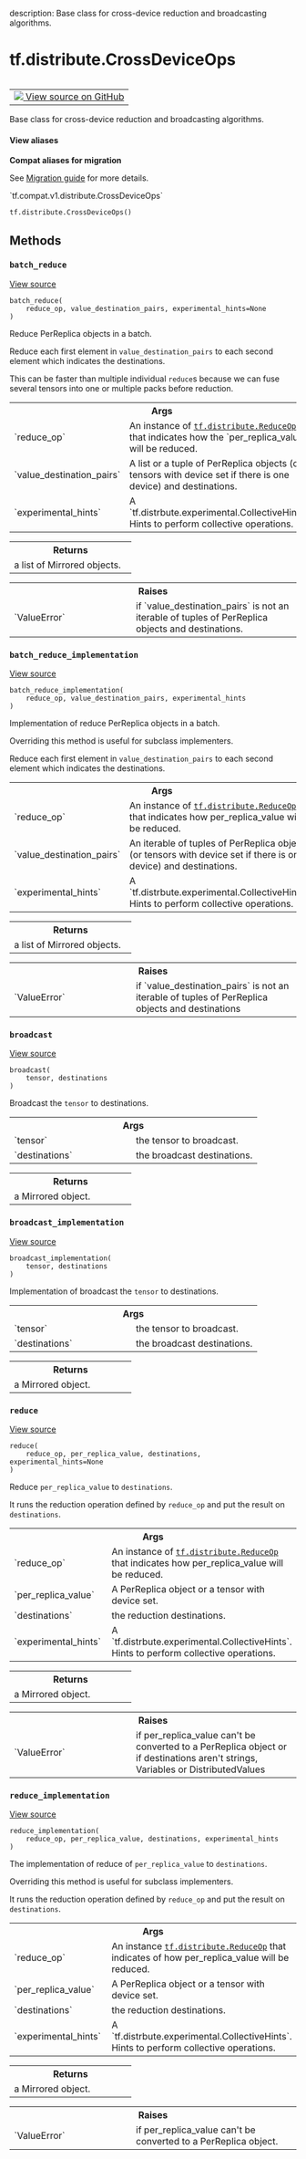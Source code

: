description: Base class for cross-device reduction and broadcasting algorithms.

<div itemscope itemtype="http://developers.google.com/ReferenceObject">
<meta itemprop="name" content="tf.distribute.CrossDeviceOps" />
<meta itemprop="path" content="Stable" />
<meta itemprop="property" content="__init__"/>
<meta itemprop="property" content="batch_reduce"/>
<meta itemprop="property" content="batch_reduce_implementation"/>
<meta itemprop="property" content="broadcast"/>
<meta itemprop="property" content="broadcast_implementation"/>
<meta itemprop="property" content="reduce"/>
<meta itemprop="property" content="reduce_implementation"/>
</div>

# tf.distribute.CrossDeviceOps

<!-- Insert buttons and diff -->

<table class="tfo-notebook-buttons tfo-api nocontent" align="left">
<td>
  <a target="_blank" href="https://github.com/tensorflow/tensorflow/blob/r2.2/tensorflow/python/distribute/cross_device_ops.py#L215-L402">
    <img src="https://www.tensorflow.org/images/GitHub-Mark-32px.png" />
    View source on GitHub
  </a>
</td>
</table>



Base class for cross-device reduction and broadcasting algorithms.

<section class="expandable">
  <h4 class="showalways">View aliases</h4>
  <p>
<b>Compat aliases for migration</b>
<p>See
<a href="https://www.tensorflow.org/guide/migrate">Migration guide</a> for
more details.</p>
<p>`tf.compat.v1.distribute.CrossDeviceOps`</p>
</p>
</section>

<pre class="devsite-click-to-copy prettyprint lang-py tfo-signature-link">
<code>tf.distribute.CrossDeviceOps()
</code></pre>



<!-- Placeholder for "Used in" -->


## Methods

<h3 id="batch_reduce"><code>batch_reduce</code></h3>

<a target="_blank" href="https://github.com/tensorflow/tensorflow/blob/r2.2/tensorflow/python/distribute/cross_device_ops.py#L269-L319">View source</a>

<pre class="devsite-click-to-copy prettyprint lang-py tfo-signature-link">
<code>batch_reduce(
    reduce_op, value_destination_pairs, experimental_hints=None
)
</code></pre>

Reduce PerReplica objects in a batch.

Reduce each first element in `value_destination_pairs` to each second
element which indicates the destinations.

This can be faster than multiple individual `reduce`s because we can
fuse several tensors into one or multiple packs before reduction.

<!-- Tabular view -->
 <table class="responsive fixed orange">
<colgroup><col width="214px"><col></colgroup>
<tr><th colspan="2">Args</th></tr>

<tr>
<td>
`reduce_op`
</td>
<td>
An instance of <a href="../../tf/distribute/ReduceOp.md"><code>tf.distribute.ReduceOp</code></a> that indicates how the
`per_replica_value` will be reduced.
</td>
</tr><tr>
<td>
`value_destination_pairs`
</td>
<td>
A list or a tuple of PerReplica objects (or
tensors with device set if there is one device) and destinations.
</td>
</tr><tr>
<td>
`experimental_hints`
</td>
<td>
A `tf.distrbute.experimental.CollectiveHints`. Hints
to perform collective operations.
</td>
</tr>
</table>



<!-- Tabular view -->
 <table class="responsive fixed orange">
<colgroup><col width="214px"><col></colgroup>
<tr><th colspan="2">Returns</th></tr>
<tr class="alt">
<td colspan="2">
a list of Mirrored objects.
</td>
</tr>

</table>



<!-- Tabular view -->
 <table class="responsive fixed orange">
<colgroup><col width="214px"><col></colgroup>
<tr><th colspan="2">Raises</th></tr>

<tr>
<td>
`ValueError`
</td>
<td>
if `value_destination_pairs` is not an iterable of
tuples of PerReplica objects and destinations.
</td>
</tr>
</table>



<h3 id="batch_reduce_implementation"><code>batch_reduce_implementation</code></h3>

<a target="_blank" href="https://github.com/tensorflow/tensorflow/blob/r2.2/tensorflow/python/distribute/cross_device_ops.py#L362-L389">View source</a>

<pre class="devsite-click-to-copy prettyprint lang-py tfo-signature-link">
<code>batch_reduce_implementation(
    reduce_op, value_destination_pairs, experimental_hints
)
</code></pre>

Implementation of reduce PerReplica objects in a batch.

Overriding this method is useful for subclass implementers.

Reduce each first element in `value_destination_pairs` to each second
element which indicates the destinations.

<!-- Tabular view -->
 <table class="responsive fixed orange">
<colgroup><col width="214px"><col></colgroup>
<tr><th colspan="2">Args</th></tr>

<tr>
<td>
`reduce_op`
</td>
<td>
An instance of <a href="../../tf/distribute/ReduceOp.md"><code>tf.distribute.ReduceOp</code></a> that indicates how
per_replica_value will be reduced.
</td>
</tr><tr>
<td>
`value_destination_pairs`
</td>
<td>
An iterable of tuples of PerReplica objects
(or tensors with device set if there is one device) and destinations.
</td>
</tr><tr>
<td>
`experimental_hints`
</td>
<td>
A `tf.distrbute.experimental.CollectiveHints`. Hints
to perform collective operations.
</td>
</tr>
</table>



<!-- Tabular view -->
 <table class="responsive fixed orange">
<colgroup><col width="214px"><col></colgroup>
<tr><th colspan="2">Returns</th></tr>
<tr class="alt">
<td colspan="2">
a list of Mirrored objects.
</td>
</tr>

</table>



<!-- Tabular view -->
 <table class="responsive fixed orange">
<colgroup><col width="214px"><col></colgroup>
<tr><th colspan="2">Raises</th></tr>

<tr>
<td>
`ValueError`
</td>
<td>
if `value_destination_pairs` is not an iterable of
tuples of PerReplica objects and destinations
</td>
</tr>
</table>



<h3 id="broadcast"><code>broadcast</code></h3>

<a target="_blank" href="https://github.com/tensorflow/tensorflow/blob/r2.2/tensorflow/python/distribute/cross_device_ops.py#L321-L332">View source</a>

<pre class="devsite-click-to-copy prettyprint lang-py tfo-signature-link">
<code>broadcast(
    tensor, destinations
)
</code></pre>

Broadcast the `tensor` to destinations.


<!-- Tabular view -->
 <table class="responsive fixed orange">
<colgroup><col width="214px"><col></colgroup>
<tr><th colspan="2">Args</th></tr>

<tr>
<td>
`tensor`
</td>
<td>
the tensor to broadcast.
</td>
</tr><tr>
<td>
`destinations`
</td>
<td>
the broadcast destinations.
</td>
</tr>
</table>



<!-- Tabular view -->
 <table class="responsive fixed orange">
<colgroup><col width="214px"><col></colgroup>
<tr><th colspan="2">Returns</th></tr>
<tr class="alt">
<td colspan="2">
a Mirrored object.
</td>
</tr>

</table>



<h3 id="broadcast_implementation"><code>broadcast_implementation</code></h3>

<a target="_blank" href="https://github.com/tensorflow/tensorflow/blob/r2.2/tensorflow/python/distribute/cross_device_ops.py#L391-L402">View source</a>

<pre class="devsite-click-to-copy prettyprint lang-py tfo-signature-link">
<code>broadcast_implementation(
    tensor, destinations
)
</code></pre>

Implementation of broadcast the `tensor` to destinations.


<!-- Tabular view -->
 <table class="responsive fixed orange">
<colgroup><col width="214px"><col></colgroup>
<tr><th colspan="2">Args</th></tr>

<tr>
<td>
`tensor`
</td>
<td>
the tensor to broadcast.
</td>
</tr><tr>
<td>
`destinations`
</td>
<td>
the broadcast destinations.
</td>
</tr>
</table>



<!-- Tabular view -->
 <table class="responsive fixed orange">
<colgroup><col width="214px"><col></colgroup>
<tr><th colspan="2">Returns</th></tr>
<tr class="alt">
<td colspan="2">
a Mirrored object.
</td>
</tr>

</table>



<h3 id="reduce"><code>reduce</code></h3>

<a target="_blank" href="https://github.com/tensorflow/tensorflow/blob/r2.2/tensorflow/python/distribute/cross_device_ops.py#L226-L267">View source</a>

<pre class="devsite-click-to-copy prettyprint lang-py tfo-signature-link">
<code>reduce(
    reduce_op, per_replica_value, destinations, experimental_hints=None
)
</code></pre>

Reduce `per_replica_value` to `destinations`.

It runs the reduction operation defined by `reduce_op` and put the
result on `destinations`.

<!-- Tabular view -->
 <table class="responsive fixed orange">
<colgroup><col width="214px"><col></colgroup>
<tr><th colspan="2">Args</th></tr>

<tr>
<td>
`reduce_op`
</td>
<td>
An instance of <a href="../../tf/distribute/ReduceOp.md"><code>tf.distribute.ReduceOp</code></a> that indicates how
per_replica_value will be reduced.
</td>
</tr><tr>
<td>
`per_replica_value`
</td>
<td>
A PerReplica object or a tensor with device set.
</td>
</tr><tr>
<td>
`destinations`
</td>
<td>
the reduction destinations.
</td>
</tr><tr>
<td>
`experimental_hints`
</td>
<td>
A `tf.distrbute.experimental.CollectiveHints`. Hints
to perform collective operations.
</td>
</tr>
</table>



<!-- Tabular view -->
 <table class="responsive fixed orange">
<colgroup><col width="214px"><col></colgroup>
<tr><th colspan="2">Returns</th></tr>
<tr class="alt">
<td colspan="2">
a Mirrored object.
</td>
</tr>

</table>



<!-- Tabular view -->
 <table class="responsive fixed orange">
<colgroup><col width="214px"><col></colgroup>
<tr><th colspan="2">Raises</th></tr>

<tr>
<td>
`ValueError`
</td>
<td>
if per_replica_value can't be converted to a PerReplica
object or if destinations aren't strings, Variables or DistributedValues
</td>
</tr>
</table>



<h3 id="reduce_implementation"><code>reduce_implementation</code></h3>

<a target="_blank" href="https://github.com/tensorflow/tensorflow/blob/r2.2/tensorflow/python/distribute/cross_device_ops.py#L334-L360">View source</a>

<pre class="devsite-click-to-copy prettyprint lang-py tfo-signature-link">
<code>reduce_implementation(
    reduce_op, per_replica_value, destinations, experimental_hints
)
</code></pre>

The implementation of reduce of `per_replica_value` to `destinations`.

Overriding this method is useful for subclass implementers.

It runs the reduction operation defined by `reduce_op` and put the
result on `destinations`.

<!-- Tabular view -->
 <table class="responsive fixed orange">
<colgroup><col width="214px"><col></colgroup>
<tr><th colspan="2">Args</th></tr>

<tr>
<td>
`reduce_op`
</td>
<td>
An instance <a href="../../tf/distribute/ReduceOp.md"><code>tf.distribute.ReduceOp</code></a> that indicates of how
per_replica_value will be reduced.
</td>
</tr><tr>
<td>
`per_replica_value`
</td>
<td>
A PerReplica object or a tensor with device set.
</td>
</tr><tr>
<td>
`destinations`
</td>
<td>
the reduction destinations.
</td>
</tr><tr>
<td>
`experimental_hints`
</td>
<td>
A `tf.distrbute.experimental.CollectiveHints`. Hints
to perform collective operations.
</td>
</tr>
</table>



<!-- Tabular view -->
 <table class="responsive fixed orange">
<colgroup><col width="214px"><col></colgroup>
<tr><th colspan="2">Returns</th></tr>
<tr class="alt">
<td colspan="2">
a Mirrored object.
</td>
</tr>

</table>



<!-- Tabular view -->
 <table class="responsive fixed orange">
<colgroup><col width="214px"><col></colgroup>
<tr><th colspan="2">Raises</th></tr>

<tr>
<td>
`ValueError`
</td>
<td>
if per_replica_value can't be converted to a PerReplica
object.
</td>
</tr>
</table>





